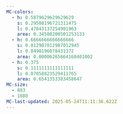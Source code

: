 ```yaml
---
MC-colors:
  - h: 0.5879629629629629
    s: 0.29508196721311475
    l: 0.47843137254901963
    area: 0.34580200501253133
  - h: 0.6666666666666666
    s: 0.012987012987012945
    l: 0.8490196078431372
    area: 0.00006265664160401002
  - h: 0.375
    s: 0.1111111111111111
    l: 0.07058823529411765
    area: 0.6541353383458647
MC-size:
  - 883
  - 1080
MC-last-updated: 2025-05-24T11:11:36.622Z
---
```

